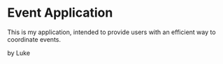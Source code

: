 # Event Application

This is my application, intended to provide users with an efficient way
to coordinate events.

by Luke